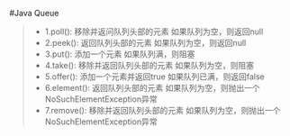 #Java Queue

>- 1.poll(): 移除并返问队列头部的元素 如果队列为空，则返回null
>- 2.peek(): 返回队列头部的元素 如果队列为空，则返回null
>- 3.put(): 添加一个元素 如果队列满，则阻塞
>- 4.take(): 移除并返回队列头部的元素 如果队列为空，则阻塞
>- 5.offer(): 添加一个元素并返回true 如果队列已满，则返回false
>- 6.element(): 返回队列头部的元素 如果队列为空，则抛出一个NoSuchElementException异常
>- 7.remove(): 移除并返回队列头部的元素 如果队列为空，则抛出一个NoSuchElementException异常
